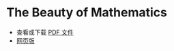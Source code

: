 # The Beauty of Mathematics

- 查看或下载 [PDF 文件](https://tomben.me/the-beauty-of-mathematics/the-beauty-of-mathematics.pdf)
- [网页版](https://tomben.me/posts/2019/11/17/the-beauty-of-mathematics.html)
